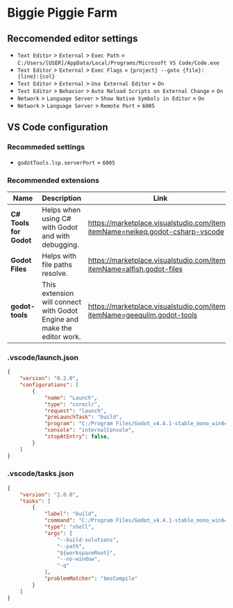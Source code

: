 # Biggie Piggie Farm

## Reccomended editor settings

- `Text Editor` > `External` > `Exec Path` = `C:/Users/[USER]/AppData/Local/Programs/Microsoft VS Code/Code.exe`
- `Text Editor` > `External` > `Exec Flags` = `{project} --goto {file}:{line}:{col}`
- `Text Editor` > `External` > `Use External Editor` = `On`
- `Text Editor` > `Behavior` > `Auto Reload Scripts on External Change` = `On`
- `Network` > `Language Server` > `Show Native Symbols in Editor` = `On`
- `Network` > `Language Server` > `Remote Port` = `6005`

## VS Code configuration

### Recommeded settings

- `godotTools.lsp.serverPort` = `6005`

### Recommended extensions


| Name | Description | Link |
| --- | --- | --- |
| **C# Tools for Godot** | Helps when using C# with Godot and with debugging. | <https://marketplace.visualstudio.com/items?itemName=neikeq.godot-csharp-vscode> |
| **Godot Files** | Helps with file paths resolve. | <https://marketplace.visualstudio.com/items?itemName=alfish.godot-files> |
| **godot-tools** | This extension will connect with Godot Engine and make the editor work. | <https://marketplace.visualstudio.com/items?itemName=geequlim.godot-tools> |

### .vscode/launch.json

```json
{
    "version": "0.2.0",
    "configurations": [
        {
            "name": "Launch",
            "type": "coreclr",
            "request": "launch",
            "preLaunchTask": "build",
            "program": "C:/Program Files/Godot_v4.4.1-stable_mono_win64/Godot_v4.4.1-stable_mono_win64.exe",
            "console": "internalConsole",
            "stopAtEntry": false,
        }
    ]
}
```

### .vscode/tasks.json

```json
{
    "version": "2.0.0",
    "tasks": [
        {
            "label": "build",
            "command": "C:/Program Files/Godot_v4.4.1-stable_mono_win64/Godot_v4.4.1-stable_mono_win64.exe",
            "type": "shell",
            "args": [
                "--build-solutions",
                "--path",
                "${workspaceRoot}",
                "--no-window",
                "-q"
            ],
            "problemMatcher": "$msCompile"
        }
    ]
}
```